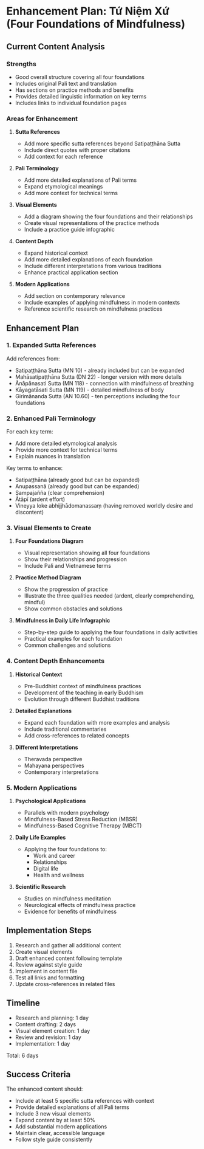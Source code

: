 # Enhancement Plan: Tứ Niệm Xứ (Four Foundations of Mindfulness)

## Current Content Analysis

### Strengths
- Good overall structure covering all four foundations
- Includes original Pali text and translation
- Has sections on practice methods and benefits
- Provides detailed linguistic information on key terms
- Includes links to individual foundation pages

### Areas for Enhancement
1. **Sutta References**
   - Add more specific sutta references beyond Satipaṭṭhāna Sutta
   - Include direct quotes with proper citations
   - Add context for each reference

2. **Pali Terminology**
   - Add more detailed explanations of Pali terms
   - Expand etymological meanings
   - Add more context for technical terms

3. **Visual Elements**
   - Add a diagram showing the four foundations and their relationships
   - Create visual representations of the practice methods
   - Include a practice guide infographic

4. **Content Depth**
   - Expand historical context
   - Add more detailed explanations of each foundation
   - Include different interpretations from various traditions
   - Enhance practical application section

5. **Modern Applications**
   - Add section on contemporary relevance
   - Include examples of applying mindfulness in modern contexts
   - Reference scientific research on mindfulness practices

## Enhancement Plan

### 1. Expanded Sutta References

Add references from:
- Satipaṭṭhāna Sutta (MN 10) - already included but can be expanded
- Mahāsatipaṭṭhāna Sutta (DN 22) - longer version with more details
- Ānāpānasati Sutta (MN 118) - connection with mindfulness of breathing
- Kāyagatāsati Sutta (MN 119) - detailed mindfulness of body
- Girimānanda Sutta (AN 10.60) - ten perceptions including the four foundations

### 2. Enhanced Pali Terminology

For each key term:
- Add more detailed etymological analysis
- Provide more context for technical terms
- Explain nuances in translation

Key terms to enhance:
- Satipaṭṭhāna (already good but can be expanded)
- Anupassanā (already good but can be expanded)
- Sampajañña (clear comprehension)
- Ātāpī (ardent effort)
- Vineyya loke abhijjhādomanassaṃ (having removed worldly desire and discontent)

### 3. Visual Elements to Create

1. **Four Foundations Diagram**
   - Visual representation showing all four foundations
   - Show their relationships and progression
   - Include Pali and Vietnamese terms

2. **Practice Method Diagram**
   - Show the progression of practice
   - Illustrate the three qualities needed (ardent, clearly comprehending, mindful)
   - Show common obstacles and solutions

3. **Mindfulness in Daily Life Infographic**
   - Step-by-step guide to applying the four foundations in daily activities
   - Practical examples for each foundation
   - Common challenges and solutions

### 4. Content Depth Enhancements

1. **Historical Context**
   - Pre-Buddhist context of mindfulness practices
   - Development of the teaching in early Buddhism
   - Evolution through different Buddhist traditions

2. **Detailed Explanations**
   - Expand each foundation with more examples and analysis
   - Include traditional commentaries
   - Add cross-references to related concepts

3. **Different Interpretations**
   - Theravada perspective
   - Mahayana perspectives
   - Contemporary interpretations

### 5. Modern Applications

1. **Psychological Applications**
   - Parallels with modern psychology
   - Mindfulness-Based Stress Reduction (MBSR)
   - Mindfulness-Based Cognitive Therapy (MBCT)

2. **Daily Life Examples**
   - Applying the four foundations to:
     - Work and career
     - Relationships
     - Digital life
     - Health and wellness

3. **Scientific Research**
   - Studies on mindfulness meditation
   - Neurological effects of mindfulness practice
   - Evidence for benefits of mindfulness

## Implementation Steps

1. Research and gather all additional content
2. Create visual elements
3. Draft enhanced content following template
4. Review against style guide
5. Implement in content file
6. Test all links and formatting
7. Update cross-references in related files

## Timeline

- Research and planning: 1 day
- Content drafting: 2 days
- Visual element creation: 1 day
- Review and revision: 1 day
- Implementation: 1 day

Total: 6 days

## Success Criteria

The enhanced content should:
- Include at least 5 specific sutta references with context
- Provide detailed explanations of all Pali terms
- Include 3 new visual elements
- Expand content by at least 50%
- Add substantial modern applications
- Maintain clear, accessible language
- Follow style guide consistently

